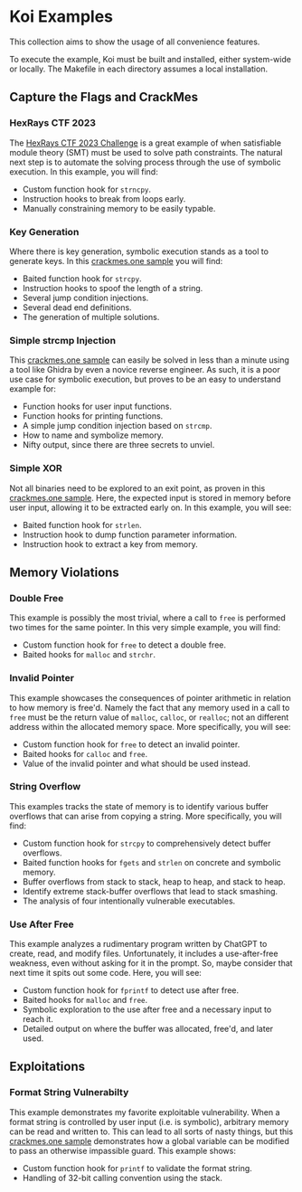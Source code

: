 # Koi Examples

This collection aims to show the usage of all convenience features.

To execute the example, Koi must be built and installed, either system-wide or locally. The Makefile in each directory assumes a local installation.


## Capture the Flags and CrackMes

### HexRays CTF 2023

The [HexRays CTF 2023 Challenge](https://hex-rays.com/blog/free-madame-de-maintenon-ctf-challenge) is a great example of when satisfiable module theory (SMT) must be used to solve path constraints. The natural next step is to automate the solving process through the use of symbolic execution. In this example, you will find:

- Custom function hook for `strncpy`.
- Instruction hooks to break from loops early.
- Manually constraining memory to be easily typable.


### Key Generation

Where there is key generation, symbolic execution stands as a tool to generate keys. In this [crackmes.one sample](https://crackmes.one/crackme/6784563e4d850ac5f7dc5137) you will find:

- Baited function hook for `strcpy`.
- Instruction hooks to spoof the length of a string.
- Several jump condition injections.
- Several dead end definitions.
- The generation of multiple solutions.


### Simple strcmp Injection

This [crackmes.one sample](https://crackmes.one/crackme/6784f8a84d850ac5f7dc5173) can easily be solved in less than a minute using a tool like Ghidra by even a novice reverse engineer. As such, it is a poor use case for symbolic execution, but proves to be an easy to understand example for:

- Function hooks for user input functions.
- Function hooks for printing functions.
- A simple jump condition injection based on `strcmp`.
- How to name and symbolize memory.
- Nifty output, since there are three secrets to unviel.


### Simple XOR

Not all binaries need to be explored to an exit point, as proven in this [crackmes.one sample](https://crackmes.one/crackme/6715466c9b533b4c22bd18bb). Here, the expected input is stored in memory before user input, allowing it to be extracted early on. In this example, you will see:

- Baited function hook for `strlen`.
- Instruction hook to dump function parameter information.
- Instruction hook to extract a key from memory.


## Memory Violations

### Double Free

This example is possibly the most trivial, where a call to `free` is performed two times for the same pointer. In this very simple example, you will find:

- Custom function hook for `free` to detect a double free.
- Baited hooks for `malloc` and `strchr`.


### Invalid Pointer

This example showcases the consequences of pointer arithmetic in relation to how memory is free'd. Namely the fact that any memory used in a call to `free` must be the return value of `malloc`, `calloc`, or `realloc`; not an different address within the allocated memory space. More specifically, you will see:

- Custom function hook for `free` to detect an invalid pointer.
- Baited hooks for `calloc` and `free`.
- Value of the invalid pointer and what should be used instead.


### String Overflow

This examples tracks the state of memory is to identify various buffer overflows that can arise from copying a string. More specifically, you will find:

- Custom function hook for `strcpy` to comprehensively detect buffer overflows.
- Baited function hooks for `fgets` and `strlen` on concrete and symbolic memory.
- Buffer overflows from stack to stack, heap to heap, and stack to heap.
- Identify extreme stack-buffer overflows that lead to stack smashing.
- The analysis of four intentionally vulnerable executables.


### Use After Free

This example analyzes a rudimentary program written by ChatGPT to create, read, and modify files. Unfortunately, it includes a use-after-free weakness, even without asking for it in the prompt. So, maybe consider that next time it spits out some code. Here, you will see:

- Custom function hook for `fprintf` to detect use after free.
- Baited hooks for `malloc` and `free`.
- Symbolic exploration to the use after free and a necessary input to reach it.
- Detailed output on where the buffer was allocated, free'd, and later used.


## Exploitations

### Format String Vulnerabilty

This example demonstrates my favorite exploitable vulnerability. When a format string is controlled by user input (i.e. is symbolic), arbitrary memory can be read and written to. This can lead to all sorts of nasty things, but this [crackmes.one sample](https://www.crackmes.one/crackme/66feb83e9b533b4c22bd0c13) demonstrates how a global variable can be modified to pass an otherwise impassible guard. This example shows:

- Custom function hook for `printf` to validate the format string.
- Handling of 32-bit calling convention using the stack.
